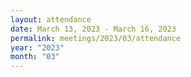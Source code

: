 ```yaml
---
layout: attendance
date: March 13, 2023 - March 16, 2023
permalink: meetings/2023/03/attendance
year: "2023"
month: "03"
---
```


